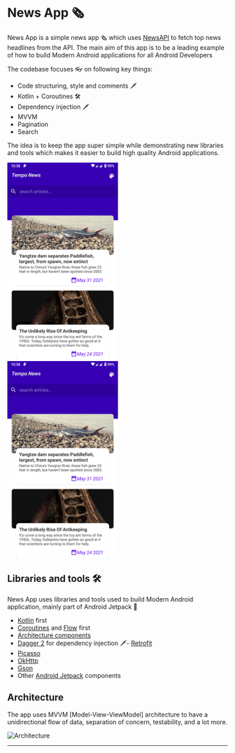 # News App 🗞

News App is a simple news app 🗞️ which uses [NewsAPI](https://newsapi.org/) to fetch top news headlines from the API. The main aim of this app is to be a leading example of how to build Modern Android applications for all Android Developers

The codebase focuses 👓 on following key things:
- Code structuring, style and comments 🗡
- Kotlin + Coroutines 🛠
- Dependency injection 🗡
- MVVM 
- Pagination
- Search

The idea is to keep the app super simple while demonstrating new libraries and tools which makes it easier to build high quality Android applications.

<img alt="NewsApp Home Page" height="450px" src="https://github.com/ma7madfawzy/NewsAPI/blob/master/screens/home.png" />

<img alt="NewsApp Night Home Page" height="450px" src="https://github.com/ma7madfawzy/NewsAPI/blob/master/screens/home.png" />


## Libraries and tools 🛠

News App uses libraries and tools used to build Modern Android application, mainly part of Android Jetpack 🚀

- [Kotlin](https://kotlinlang.org/) first
- [Coroutines](https://kotlinlang.org/docs/reference/coroutines-overview.html) and [Flow](https://kotlinlang.org/docs/reference/coroutines/flow.html) first
- [Architecture components](https://developer.android.com/topic/libraries/architecture)
- [Dagger 2](https://developer.android.com/training/dependency-injection) for dependency injection 🗡- [Retrofit](https://square.github.io/retrofit/)
- [Picasso](https://square.github.io/picasso/)
- [OkHttp](https://square.github.io/picasso/)
- [Gson](https://square.github.io/okhttp/)
- Other [Android Jetpack](https://developer.android.com/jetpack) components


## Architecture

The app uses MVVM [Model-View-ViewModel] architecture to have a unidirectional flow of data, separation of concern, testability, and a lot more.


![Architecture](https://developer.android.com/topic/libraries/architecture/images/final-architecture.png)

--------------------
